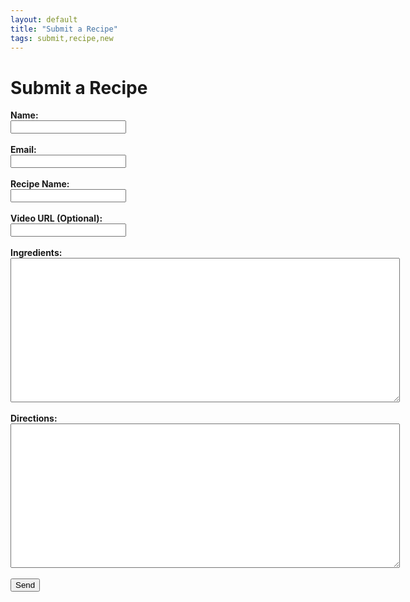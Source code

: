 ```yaml
---
layout: default
title: "Submit a Recipe"
tags: submit,recipe,new
---
```

<html>
  <head>
  </head>
  <body>
    <h1>Submit a Recipe</h1>
    <form id="submitRecipe" action="https://formspree.io/craig.willett@gmail.com" method="POST">
      <input type="hidden" name="_subject" id="_subject" value="TDC New Recipe">
      <b>Name:</b><br/>
      <input type="text" name="Name"><br/><br/>
      <b>Email:</b><br/>
      <input type="email" name="_replyto"><br/><br/>
      <b>Recipe Name:</b><br/>
      <input type="text" name="RecipeName"><br/><br/>
      <b>Video URL (Optional):</b><br/>
      <input type="text" name="VideoUrl"><br/><br/>
      <b>Ingredients:</b><br/>
      <textarea rows="15" cols="75" name="Ingredients"></textarea><br/><br/>
      <b>Directions:</b><br/>
      <textarea rows="15" cols="75" name="Directions"></textarea><br/><br/>
      <input type="submit" value="Send">
  </form>
  </body>
</html>
